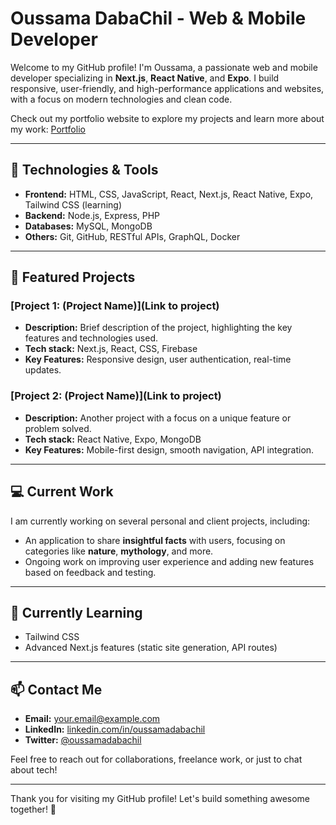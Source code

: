 # Oussama DabaChil - Web & Mobile Developer

Welcome to my GitHub profile! I'm Oussama, a passionate web and mobile developer specializing in **Next.js**, **React Native**, and **Expo**. I build responsive, user-friendly, and high-performance applications and websites, with a focus on modern technologies and clean code.

Check out my portfolio website to explore my projects and learn more about my work: [Portfolio](https://oussamadabachil.framer.website/)

---

## 🔧 Technologies & Tools

- **Frontend:** HTML, CSS, JavaScript, React, Next.js, React Native, Expo, Tailwind CSS (learning)
- **Backend:** Node.js, Express, PHP
- **Databases:** MySQL, MongoDB
- **Others:** Git, GitHub, RESTful APIs, GraphQL, Docker

---

## 🚀 Featured Projects

### [Project 1: (Project Name)](Link to project)
- **Description:** Brief description of the project, highlighting the key features and technologies used.
- **Tech stack:** Next.js, React, CSS, Firebase
- **Key Features:** Responsive design, user authentication, real-time updates.

### [Project 2: (Project Name)](Link to project)
- **Description:** Another project with a focus on a unique feature or problem solved.
- **Tech stack:** React Native, Expo, MongoDB
- **Key Features:** Mobile-first design, smooth navigation, API integration.

---

## 💻 Current Work

I am currently working on several personal and client projects, including:
- An application to share **insightful facts** with users, focusing on categories like **nature**, **mythology**, and more.
- Ongoing work on improving user experience and adding new features based on feedback and testing.

---

## 🌱 Currently Learning
- Tailwind CSS
- Advanced Next.js features (static site generation, API routes)

---

## 📫 Contact Me
- **Email:** your.email@example.com
- **LinkedIn:** [linkedin.com/in/oussamadabachil](https://www.linkedin.com/in/oussamadabachil)
- **Twitter:** [@oussamadabachil](https://twitter.com/oussamadabachil)

Feel free to reach out for collaborations, freelance work, or just to chat about tech!

---

Thank you for visiting my GitHub profile! Let's build something awesome together! 🚀
